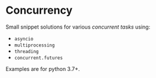 # Concurrency

Small snippet solutions for various *concurrent tasks* using:

* `asyncio`
* `multiprocessing`
* `threading`
* `concurrent.futures`

Examples are for python 3.7+.

